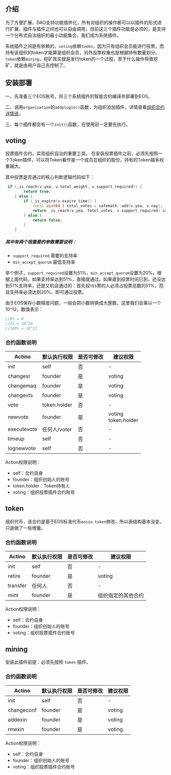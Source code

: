 ## 介绍
为了方便扩展，DAO支持功能插件化，所有对组织的操作都可以以插件的形式进行扩展，插件与插件之间也可以自由调用，目前这三个插件功能是必须的，是支持一个分布式自治组织的最小功能集合，我们成为系统插件。

系统插件之间是有依赖的，`voting`依赖`toekn`，因为只有组织会员能进行投票，而持有该组织的token才能算是组织会员，另外投票权重也是根据持有数量划分。`token`依赖`mining`，挖矿其实就是发行token的一个过程，至于什么操作导致挖矿，就是由用户自己去控制了。



## 安装部署

一、先准备三个EOS账号，将三个系统插件的智能合约编译并部署到EOS。

二、调用`organization`的`addplugin()`函数，为组织添加插件，详情查看[组织合约详情说](https://github.com/jan-gogogo/dao/tree/main/organization)。

三、每个插件都会有一个`init()`函数，在使用前一定要先执行。


## voting
投票插件合约，实现组织自治的重要工具。
在安装投票插件之前，必须先按照一个Token插件，可以将Token看作是一个成员在组织的股份，持有的Token越多权重越大。

其中投票是否通过的核心判断逻辑代码如下：

```c++
 if (_is_reach(v.yea, v.total_weight, v.support_required)) {
        return true;
    } else {
        if (_is_expire(v.expire_time)) {
            const uint64_t totol_votes = safemath::add(v.yea, v.nay);
            return _is_reach(v.yea, totol_votes, v.support_required) && _is_reach(v.yea, v.total_weight, v.min_accept_quorum);
        } else {
            return false;
        }
    }

```

##### 其中有两个很重要的参数需要说明：

* `support_required` 需要的支持率
* `min_accept_quorum` 最低支持率

举个例子，`support_required`设置为51%，`min_accept_quorum`设置为20%。根据上面代码，如果支持率达到51%，直接就通过。如果直到投票时间已到，还没达到51%支持率，还是又机会通过的：首先投`YES`票的人必须占投票总数的51%，而且支持率必须达到20%，即可通过投票。

由于EOS保存小数精度问题，一般会把小数转换成大整数，这里我们会乘以一个10^12，数值表示：

```c++
//0% = 0
//1% = 10^10
//100% = 10^12
```

### 合约函数说明
| Actino | 默认执行权限 | 是否可修改 | 建议权限 |                                                                                                                                                                                                                                                                                                                                                                                                                                                                                                                                          
| ----------- | ------------ | ------------ | ------------ |
|init|self|否|-|
|changesr|founder|是|voting|
|changemaq|founder|是|voting|
|changevts|founder|是|voting|
|vote|token.holder|否|-|
|newvote|founder|是|voting<br/>token.holder|
|executevote|任何人/voter|否|-|
|timeup|self|否|-|
|lognewvote|self|否|-|

Action权限说明：

* self：合约自身
* founder：组织创始人的账号
* token.holder：Token持有人
* voting：组织投票插件合约账号

## token
组织代币，该合约是基于EOS标准代币`eosio.token`修改，所以表结构基本没变，只是做了一些增量。

### 合约函数说明
| Actino | 默认执行权限 | 是否可修改 | 建议权限 |                                                                                                                                                                                                                                                                                                                                                                                                                                                                                                                                          
| ----------- | ------------ | ------------ | ------------ |
|init|self|否|-|
|retire|founder|是|voting|
|transfer|任何人|否|-|
|mint|founder|是|组织指定的其他合约|

Action权限说明：

* self：合约自身
* founder：组织创始人的账号
* voting：组织投票插件合约账号

## mining
安装此插件前提：必须先按照 `token` 插件。

### 合约函数说明
| Actino | 默认执行权限 | 是否可修改 | 建议权限 |                                                                                                                                                                                                                                                                                                                                                                                                                                                                                                                                          
| ----------- | ------------ | ------------ | ------------ |
|init|self|否|-|
|changeconf|founder|是|voting|
|addexin|founder|是|voting|
|rmexin|founder|是|voting|

Action权限说明：

* self：合约自身
* founder：组织创始人的账号
* voting：组织投票插件合约账号









